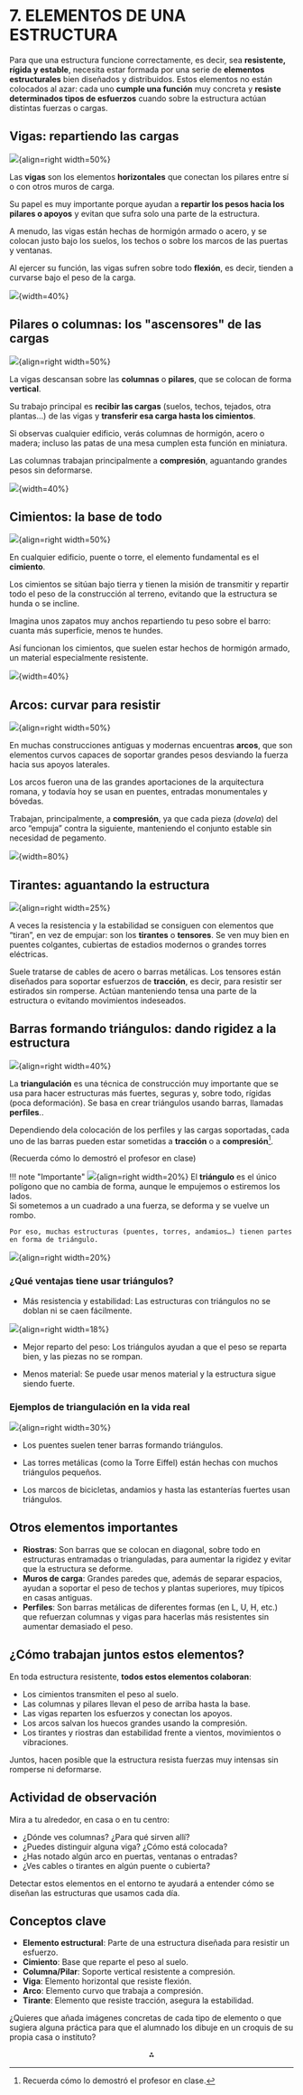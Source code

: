 # **7. ELEMENTOS DE UNA ESTRUCTURA**

Para que una estructura funcione correctamente, es decir, sea **resistente, rígida y estable**, necesita estar formada por una serie de **elementos estructurales** bien diseñados y distribuidos. Estos elementos no están colocados al azar: cada uno **cumple una función** muy concreta y **resiste determinados tipos de esfuerzos** cuando sobre la estructura actúan distintas fuerzas o cargas.

## **Vigas:** repartiendo las cargas

![](media/viga.jpg){align=right width=50%}

Las **vigas** son los elementos **horizontales** que conectan los pilares entre sí o con otros muros de carga. 

Su papel es muy importante porque ayudan a **repartir los pesos hacia los pilares o apoyos** y evitan que sufra solo una parte de la estructura.

A menudo, las vigas están hechas de hormigón armado o acero, y se colocan justo bajo los suelos, los techos o sobre los marcos de las puertas y ventanas. 

Al ejercer su función, las vigas sufren sobre todo **flexión**, es decir, tienden a curvarse bajo el peso de la carga.

![](media/viga.gif){width=40%}

## **Pilares o columnas:** los "ascensores" de las cargas

![](media/pilar.jpg){align=right width=50%}

La vigas descansan sobre las **columnas** o **pilares**, que se colocan de forma **vertical**. 

Su trabajo principal es **recibir las cargas** (suelos, techos, tejados, otra plantas…) de las vigas  y **transferir esa carga hasta los cimientos**.

Si observas cualquier edificio, verás columnas de hormigón, acero o madera; incluso las patas de una mesa cumplen esta función en miniatura. 

Las columnas trabajan principalmente a **compresión**, aguantando grandes pesos sin deformarse.

![](media/pilar.gif){width=40%}

## **Cimientos:** la base de todo

![](media/cimiento.jpg){align=right width=50%}

En cualquier edificio, puente o torre, el elemento fundamental es el **cimiento**. 

Los cimientos se sitúan bajo tierra y tienen la misión de transmitir y repartir todo el peso de la construcción al terreno, evitando que la estructura se hunda o se incline.

Imagina unos zapatos muy anchos repartiendo tu peso sobre el barro: cuanta más superficie, menos te hundes.

Así funcionan los cimientos, que suelen estar hechos de hormigón armado, un material especialmente resistente.

![](media/cimentacion.png){width=40%}

## **Arcos:** curvar para resistir

![](media/arco.jpg){align=right width=50%}

En muchas construcciones antiguas y modernas encuentras **arcos**, que son elementos curvos capaces de soportar grandes pesos desviando la fuerza hacia sus apoyos laterales. 

Los arcos fueron una de las grandes aportaciones de la arquitectura romana, y todavía hoy se usan en puentes, entradas monumentales y bóvedas.

Trabajan, principalmente, a **compresión**, ya que cada pieza (*dovela*) del arco “empuja” contra la siguiente, manteniendo el conjunto estable sin necesidad de pegamento.

![](media/arco.png){width=80%}

## **Tirantes:** aguantando la estructura

![](media/tirantes.png){align=right width=25%}

A veces la resistencia y la estabilidad se consiguen con elementos que “tiran”, en vez de empujar: son los **tirantes** o **tensores**. Se ven muy bien en puentes colgantes, cubiertas de estadios modernos o grandes torres eléctricas. 

Suele tratarse de cables de acero o barras metálicas. Los tensores están diseñados para soportar esfuerzos de **tracción**, es decir, para resistir ser estirados sin romperse. Actúan manteniendo tensa una parte de la estructura o evitando movimientos indeseados.

## **Barras formando triángulos:** dando rigidez a la estructura

![](media/perfil.png){align=right width=40%}

La **triangulación** es una técnica de construcción muy importante que se usa para hacer estructuras más fuertes, seguras y, sobre todo, rígidas (poca deformación). Se basa en crear triángulos usando barras, llamadas **perfiles**..

Dependiendo dela colocación de los perfiles y las cargas soportadas, cada uno de las barras pueden estar sometidas a **tracción** o a **compresión**[^1]. 

[^1]: Recuerda cómo lo demostró el profesor en clase.

(Recuerda cómo lo demostró el profesor en clase)

!!! note "Importante"
    ![](media/triangulacion_3.png){align=right width=20%}
    El **triángulo** es el único polígono que no cambia de forma, aunque le empujemos o estiremos los lados.  
    Si sometemos a un cuadrado a una fuerza, se deforma y se vuelve un rombo.

    Por eso, muchas estructuras (puentes, torres, andamios…) tienen partes en forma de triángulo.

![](media/triangulacion_2.png){align=right width=20%}

### ¿Qué ventajas tiene usar triángulos?

* Más resistencia y estabilidad: Las estructuras con triángulos no se doblan ni se caen fácilmente.

![](media/triangulacion_4.png){align=right width=18%}

* Mejor reparto del peso: Los triángulos ayudan a que el peso se reparta bien, y las piezas no se rompan.

* Menos material: Se puede usar menos material y la estructura sigue siendo fuerte.

### Ejemplos de triangulación en la vida real

![](media/triangulacion.jpg){align=right width=30%}

* Los puentes suelen tener barras formando triángulos.

* Las torres metálicas (como la Torre Eiffel) están hechas con muchos triángulos pequeños.

* Los marcos de bicicletas, andamios y hasta las estanterías fuertes usan triángulos.

## Otros elementos importantes

- **Riostras**: Son barras que se colocan en diagonal, sobre todo en estructuras entramadas o trianguladas, para aumentar la rigidez y evitar que la estructura se deforme.
- **Muros de carga**: Grandes paredes que, además de separar espacios, ayudan a soportar el peso de techos y plantas superiores, muy típicos en casas antiguas.
- **Perfiles**: Son barras metálicas de diferentes formas (en L, U, H, etc.) que refuerzan columnas y vigas para hacerlas más resistentes sin aumentar demasiado el peso.


## ¿Cómo trabajan juntos estos elementos?

En toda estructura resistente, **todos estos elementos colaboran**:

- Los cimientos transmiten el peso al suelo.
- Las columnas y pilares llevan el peso de arriba hasta la base.
- Las vigas reparten los esfuerzos y conectan los apoyos.
- Los arcos salvan los huecos grandes usando la compresión.
- Los tirantes y riostras dan estabilidad frente a vientos, movimientos o vibraciones.

Juntos, hacen posible que la estructura resista fuerzas muy intensas sin romperse ni deformarse.

## Actividad de observación

Mira a tu alrededor, en casa o en tu centro:

- ¿Dónde ves columnas? ¿Para qué sirven allí?
- ¿Puedes distinguir alguna viga? ¿Cómo está colocada?
- ¿Has notado algún arco en puertas, ventanas o entradas?
- ¿Ves cables o tirantes en algún puente o cubierta?

Detectar estos elementos en el entorno te ayudará a entender cómo se diseñan las estructuras que usamos cada día.

## Conceptos clave

- **Elemento estructural**: Parte de una estructura diseñada para resistir un esfuerzo.
- **Cimiento**: Base que reparte el peso al suelo.
- **Columna/Pilar**: Soporte vertical resistente a compresión.
- **Viga**: Elemento horizontal que resiste flexión.
- **Arco**: Elemento curvo que trabaja a compresión.
- **Tirante**: Elemento que resiste tracción, asegura la estabilidad.

¿Quieres que añada imágenes concretas de cada tipo de elemento o que sugiera alguna práctica para que el alumnado los dibuje en un croquis de su propia casa o instituto?

<div style="text-align: center">⁂</div>